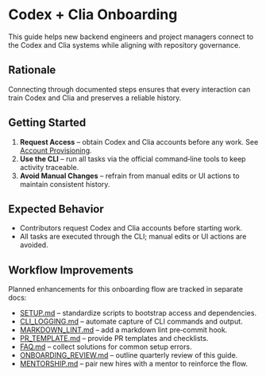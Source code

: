 # Codex + Clia Onboarding

This guide helps new backend engineers and project managers connect to the Codex
and Clia systems while aligning with repository governance.

## Rationale
Connecting through documented steps ensures that every interaction can train
Codex and Clia and preserves a reliable history.

## Getting Started
1. **Request Access** – obtain Codex and Clia accounts before any work. See
   [Account Provisioning](PROVISIONING.md).
2. **Use the CLI** – run all tasks via the official command‑line tools to keep
   activity traceable.
3. **Avoid Manual Changes** – refrain from manual edits or UI actions to
   maintain consistent history.

## Expected Behavior
- Contributors request Codex and Clia accounts before starting work.
- All tasks are executed through the CLI; manual edits or UI actions are avoided.

## Workflow Improvements
Planned enhancements for this onboarding flow are tracked in separate docs:
- [SETUP.md](SETUP.md) – standardize scripts to bootstrap access and dependencies.
- [CLI_LOGGING.md](CLI_LOGGING.md) – automate capture of CLI commands and output.
- [MARKDOWN_LINT.md](MARKDOWN_LINT.md) – add a markdown lint pre‑commit hook.
- [PR_TEMPLATE.md](PR_TEMPLATE.md) – provide PR templates and checklists.
- [FAQ.md](FAQ.md) – collect solutions for common setup errors.
- [ONBOARDING_REVIEW.md](ONBOARDING_REVIEW.md) – outline quarterly review
  of this guide.
- [MENTORSHIP.md](MENTORSHIP.md) – pair new hires with a mentor to reinforce the flow.
